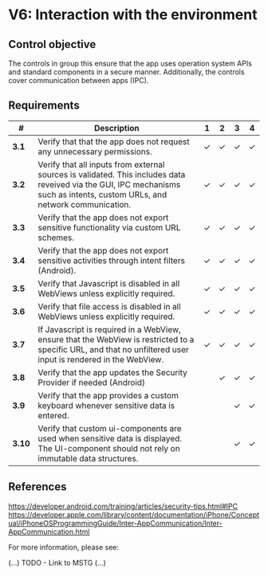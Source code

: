 # V6: Interaction with the environment

## Control objective

The controls in group this ensure that the app uses operation system APIs and standard components in a secure manner. Additionally, the controls cover communication between apps (IPC).

## Requirements

| # | Description | 1 | 2 | 3 | 4 |
| --- | --- | --- | --- | --- | --- |
| **3.1** | Verify that that the app does not request any unnecessary permissions. | ✓ | ✓ | ✓ | ✓ |
| **3.2** | Verify that all inputs from external sources is validated. This includes data reveived via the GUI, IPC mechanisms such as intents, custom URLs, and network communication.| ✓ | ✓ | ✓ | ✓ |
| **3.3** | Verify that the app does not export sensitive functionality via custom URL schemes. | ✓ | ✓ | ✓ | ✓ |
| **3.4** | Verify that the app does not export sensitive activities through intent filters (Android). | ✓ | ✓ | ✓ | ✓ |
| **3.5** | Verify that Javascript is disabled in all WebViews unless explicitly required. | ✓ | ✓ | ✓ | ✓ |
| **3.6** | Verify that file access is disabled in all WebViews unless explicitly required. | ✓ | ✓ | ✓ | ✓ |
| **3.7** | If Javascript is required in a WebView, ensure that the WebView is restricted to a specific URL, and that no unfiltered user input is rendered in the WebView. | ✓ | ✓ | ✓ | ✓ |
| **3.8** | Verify that the app updates the Security Provider if needed (Android)|   | ✓ | ✓ | ✓ |
| **3.9** | Verify that the app provides a custom keyboard whenever sensitive data is entered. |   |   | ✓ | ✓ |
| **3.10** | Verify that custom ui-components are used when sensitive data is displayed. The UI-component should not rely on immutable data structures. |   |   | ✓ | ✓ |

## References

https://developer.android.com/training/articles/security-tips.html#IPC
https://developer.apple.com/library/content/documentation/iPhone/Conceptual/iPhoneOSProgrammingGuide/Inter-AppCommunication/Inter-AppCommunication.html

For more information, please see:

(...) TODO - Link to MSTG (...)
